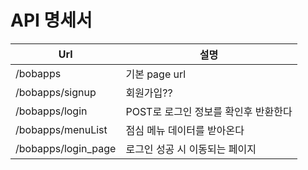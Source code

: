 # API 명세서

| Url               | 설명                                 |
| ----------------- | ------------------------------------ |
| /bobapps          | 기본 page url                        |
| /bobapps/signup   | 회원가입??                           |
| /bobapps/login    | POST로 로그인 정보를 확인후 반환한다 |
| /bobapps/menuList | 점심 메뉴 데이터를 받아온다          |
| /bobapps/login_page | 로그인 성공 시 이동되는 페이지     |
